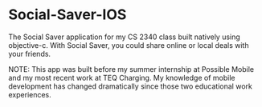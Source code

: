 # Social-Saver-IOS
The Social Saver application for my CS 2340 class built natively using objective-c.
With Social Saver, you could share online or local deals with your friends.

NOTE: This app was built before my summer internship at Possible Mobile and my most recent work at TEQ Charging. My knowledge of mobile development has changed dramatically since those two educational work experiences. 
